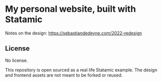 # My personal website, built with Statamic

Notes on the design: https://sebastiandedeyne.com/2022-redesign

## License

No license.

This repository is open sourced as a real life Statamic example. The design and frontend assets are not meant to be forked or reused.
